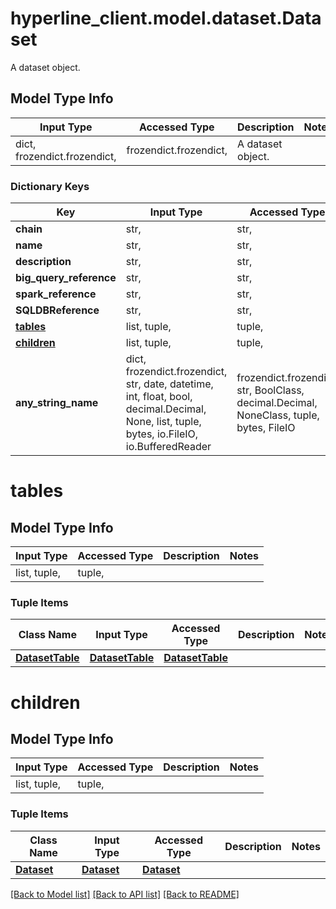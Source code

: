 # hyperline_client.model.dataset.Dataset

A dataset object.

## Model Type Info
Input Type | Accessed Type | Description | Notes
------------ | ------------- | ------------- | -------------
dict, frozendict.frozendict,  | frozendict.frozendict,  | A dataset object. | 

### Dictionary Keys
Key | Input Type | Accessed Type | Description | Notes
------------ | ------------- | ------------- | ------------- | -------------
**chain** | str,  | str,  |  | [optional] 
**name** | str,  | str,  |  | [optional] 
**description** | str,  | str,  |  | [optional] 
**big_query_reference** | str,  | str,  |  | [optional] 
**spark_reference** | str,  | str,  |  | [optional] 
**SQLDBReference** | str,  | str,  |  | [optional] 
**[tables](#tables)** | list, tuple,  | tuple,  |  | [optional] 
**[children](#children)** | list, tuple,  | tuple,  |  | [optional] 
**any_string_name** | dict, frozendict.frozendict, str, date, datetime, int, float, bool, decimal.Decimal, None, list, tuple, bytes, io.FileIO, io.BufferedReader | frozendict.frozendict, str, BoolClass, decimal.Decimal, NoneClass, tuple, bytes, FileIO | any string name can be used but the value must be the correct type | [optional]

# tables

## Model Type Info
Input Type | Accessed Type | Description | Notes
------------ | ------------- | ------------- | -------------
list, tuple,  | tuple,  |  | 

### Tuple Items
Class Name | Input Type | Accessed Type | Description | Notes
------------- | ------------- | ------------- | ------------- | -------------
[**DatasetTable**](DatasetTable.md) | [**DatasetTable**](DatasetTable.md) | [**DatasetTable**](DatasetTable.md) |  | 

# children

## Model Type Info
Input Type | Accessed Type | Description | Notes
------------ | ------------- | ------------- | -------------
list, tuple,  | tuple,  |  | 

### Tuple Items
Class Name | Input Type | Accessed Type | Description | Notes
------------- | ------------- | ------------- | ------------- | -------------
[**Dataset**](Dataset.md) | [**Dataset**](Dataset.md) | [**Dataset**](Dataset.md) |  | 

[[Back to Model list]](../../README.md#documentation-for-models) [[Back to API list]](../../README.md#documentation-for-api-endpoints) [[Back to README]](../../README.md)


